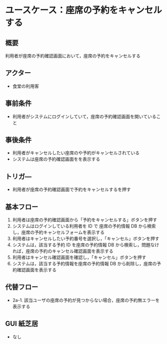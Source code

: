# ユースケース：座席の予約をキャンセルする

## 概要

利用者が座席の予約確認画面において，座席の予約をキャンセルする

## アクター

- 食堂の利用客

## 事前条件

- 利用者がシステムにログインしていて，座席の予約確認画面を開いていること

## 事後条件

- 利用者がキャンセルしたい座席のや予約がキャンセルされている
- システムは座席の予約確認画面をを表示する

## トリガ―

- 利用者が座席の予約確認画面で予約をキャンセルするを押す

## 基本フロー

1. 利用者は座席の予約確認画面から「予約をキャンセルする」ボタンを押す
2. システムはログインしている利用者を ID で 座席の予約情報 DB から検索し，座席の予約キャンセルフォームを表示する
3. 利用者はキャンセルしたい予約番号を選択し，「キャンセル」ボタンを押す
4. システムは，該当する予約 ID を座席の予約情報 DB から検索し，問題なければ，座席の予約のキャンセル確認画面を表示する
5. 利用者はキャンセル確認画面を確認し，「キャンセル」ボタンを押す
6. システムは，該当する予約情報を座席の予約情報 DB から削除し，座席の予約確認画面を表示する

## 代替フロー

- 2a-1. 該当ユーザの座席の予約が見つからない場合，座席の予約無エラーを表示する

## GUI 紙芝居

- なし
